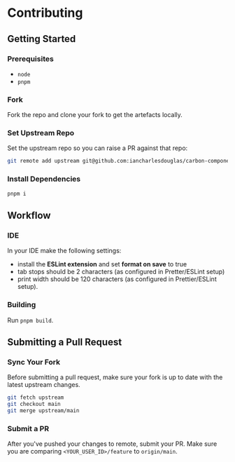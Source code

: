 # Contributing

## Getting Started

### Prerequisites
- `node`
- `pnpm`

### Fork
Fork the repo and clone your fork to get the artefacts locally.

### Set Upstream Repo
Set the upstream repo so you can raise a PR against that repo:

```bash
git remote add upstream git@github.com:iancharlesdouglas/carbon-components-qwik.git
```

### Install Dependencies
```bash
pnpm i
```

## Workflow

### IDE
In your IDE make the following settings:
- install the **ESLint extension** and set **format on save** to true
- tab stops should be 2 characters (as configured in Pretter/ESLint setup)
- print width should be 120 characters (as configured in Prettier/ESLint setup).

### Building
Run `pnpm build`.

## Submitting a Pull Request

### Sync Your Fork

Before submitting a pull request, make sure your fork is up to date with the latest upstream changes.

```bash
git fetch upstream
git checkout main
git merge upstream/main
```

### Submit a PR

After you've pushed your changes to remote, submit your PR. Make sure you are comparing `<YOUR_USER_ID>/feature` to `origin/main`.
